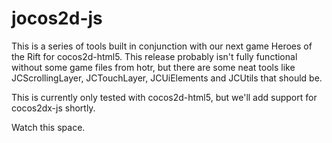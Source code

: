 jocos2d-js
==========

This is a series of tools built in conjunction with our next game Heroes of the Rift for cocos2d-html5. This release probably isn't fully functional without some game files from hotr, but there are some neat tools like JCScrollingLayer, JCTouchLayer, JCUiElements and JCUtils that should be.

This is currently only tested with cocos2d-html5, but we'll add support for cocos2dx-js shortly. 

Watch this space.
